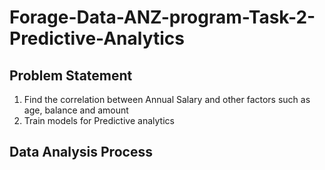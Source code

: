 # Forage-Data-ANZ-program-Task-2-Predictive-Analytics

## Problem Statement
1. Find the correlation between Annual Salary and other factors such as age, balance and amount
2. Train models for Predictive analytics

## Data Analysis Process
